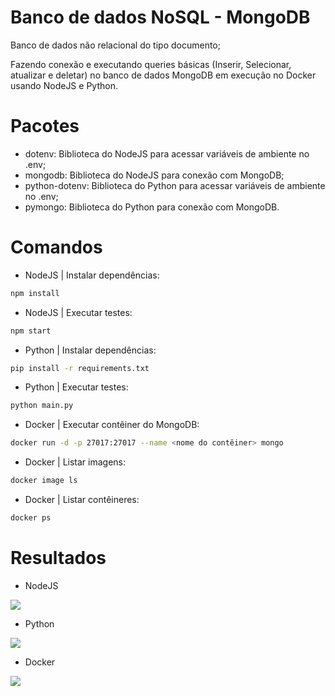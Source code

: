 # Banco de dados NoSQL - MongoDB

Banco de dados não relacional do tipo documento;

Fazendo conexão e executando queries básicas (Inserir, Selecionar, atualizar e deletar) no banco de dados MongoDB em execução no Docker usando NodeJS e Python.

# Pacotes
- dotenv: Biblioteca do NodeJS para acessar variáveis de ambiente no .env;
- mongodb: Biblioteca do NodeJS para conexão com MongoDB;
- python-dotenv: Biblioteca do Python para acessar variáveis de ambiente no .env;
- pymongo: Biblioteca do Python para conexão com MongoDB.

# Comandos
- NodeJS | Instalar dependências:
```bash
npm install
```
- NodeJS | Executar testes:
```bash
npm start
```
- Python | Instalar dependências:
```bash
pip install -r requirements.txt
```
- Python | Executar testes:
```bash
python main.py
```
- Docker | Executar contêiner do MongoDB:
```bash
docker run -d -p 27017:27017 --name <nome do contêiner> mongo
```
- Docker | Listar imagens:
```bash
docker image ls
```
- Docker | Listar contêineres:
```bash
docker ps
```

# Resultados
- NodeJS
<span>
    <img src="https://github.com/lucasharzer/Docker_Testes/assets/85804895/c3e77bed-865c-4576-b144-59da6a659e0d">
</span>

- Python
<span>
    <img src="https://github.com/lucasharzer/Docker_Testes/assets/85804895/c41e33b9-7adf-4c08-a3ea-da2f19cd20c9">
</span>

- Docker
<span>
    <img src="https://github.com/lucasharzer/Docker_Testes/assets/85804895/714e145e-2d52-40a9-8c44-51a02a2f8cce">
</span>
